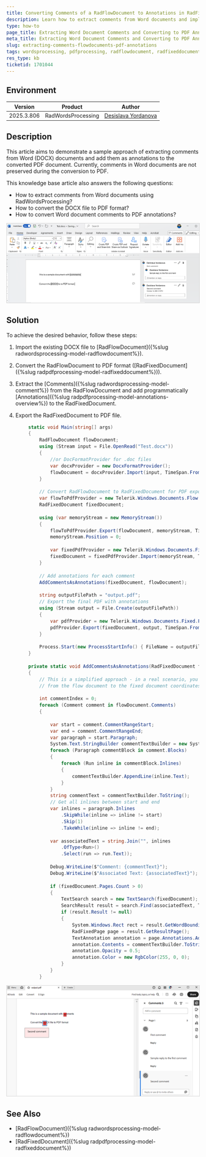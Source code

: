 ```yaml
---
title: Converting Comments of a RadFlowDocument to Annotations in RadFixedDocument 
description: Learn how to extract comments from Word documents and implement annotations in PDF using Telerik Document Processing libraries.
type: how-to
page_title: Extracting Word Document Comments and Converting to PDF Annotations
meta_title: Extracting Word Document Comments and Converting to PDF Annotations
slug: extracting-comments-flowdocuments-pdf-annotations
tags: wordsprocessing, pdfprocessing, radflowdocument, radfixeddocument, annotations
res_type: kb
ticketid: 1701044
---
```


<style>
img[alt$="><"] {
  border: 1px solid lightgrey;
}
</style>

## Environment

| Version | Product | Author | 
| ---- | ---- | ---- | 
| 2025.3.806| RadWordsProcessing |[Desislava Yordanova](https://www.telerik.com/blogs/author/desislava-yordanova)| 

## Description

This article aims to demonstrate a sample approach of extracting comments from Word (DOCX) documents and add them as annotations to the converted PDF document. Currently, comments in Word documents are not preserved during the conversion to PDF.  

This knowledge base article also answers the following questions:
- How to extract comments from Word documents using RadWordsProcessing?
- How to convert the DOCX file to PDF format?
- How to convert Word document comments to PDF annotations?

![Word Document with Comments ><](images/docx-with-comments.png)   

## Solution

To achieve the desired behavior, follow these steps:

1. Import the existing DOCX file to [RadFlowDocument]({%slug radwordsprocessing-model-radflowdocument%}).

1. Convert the RadFlowDocument to PDF format ([RadFixedDocument]({%slug radpdfprocessing-model-radfixeddocument%})).

1. Extract the [Comments]({%slug radwordsprocessing-model-comment%}) from the RadFlowDocument and add programmatically [Annotations]({%slug radpdfprocessing-model-annotations-overview%}) to the RadFixedDocument.

1. Export the RadFixedDocument to PDF file.

```csharp
        static void Main(string[] args)
        {
            RadFlowDocument flowDocument;
            using (Stream input = File.OpenRead("Test.docx"))
            {
                //or DocFormatProvider for .doc files
                var docxProvider = new DocxFormatProvider();
                flowDocument = docxProvider.Import(input, TimeSpan.FromSeconds(10));
            }

            // Convert RadFlowDocument to RadFixedDocument for PDF export
            var flowToPdfProvider = new Telerik.Windows.Documents.Flow.FormatProviders.Pdf.PdfFormatProvider();
            RadFixedDocument fixedDocument;

            using (var memoryStream = new MemoryStream())
            {
                flowToPdfProvider.Export(flowDocument, memoryStream, TimeSpan.FromSeconds(10));
                memoryStream.Position = 0;

                var fixedPdfProvider = new Telerik.Windows.Documents.Fixed.FormatProviders.Pdf.PdfFormatProvider();
                fixedDocument = fixedPdfProvider.Import(memoryStream, TimeSpan.FromSeconds(10));
            }

            // Add annotations for each comment
            AddCommentsAsAnnotations(fixedDocument, flowDocument);

            string outputFilePath = "output.pdf";
            // Export the final PDF with annotations
            using (Stream output = File.Create(outputFilePath))
            {
                var pdfProvider = new Telerik.Windows.Documents.Fixed.FormatProviders.Pdf.PdfFormatProvider();
                pdfProvider.Export(fixedDocument, output, TimeSpan.FromSeconds(10));
            }

            Process.Start(new ProcessStartInfo() { FileName = outputFilePath, UseShellExecute = true });
        }

        private static void AddCommentsAsAnnotations(RadFixedDocument fixedDocument, RadFlowDocument flowDocument)
        {
            // This is a simplified approach - in a real scenario, you'd need to map comment positions
            // from the flow document to the fixed document coordinates

            int commentIndex = 0;
            foreach (Comment comment in flowDocument.Comments)
            {

                var start = comment.CommentRangeStart;
                var end = comment.CommentRangeEnd;
                var paragraph = start.Paragraph;
                System.Text.StringBuilder commentTextBuilder = new System.Text.StringBuilder();
                foreach (Paragraph commentBlock in comment.Blocks)
                {
                    foreach (Run inline in commentBlock.Inlines)
                    {
                        commentTextBuilder.AppendLine(inline.Text);
                    }
                }
                string commentText = commentTextBuilder.ToString();
                // Get all inlines between start and end
                var inlines = paragraph.Inlines
                    .SkipWhile(inline => inline != start)
                    .Skip(1)
                    .TakeWhile(inline => inline != end);

                var associatedText = string.Join("", inlines
                    .OfType<Run>()
                    .Select(run => run.Text));

                Debug.WriteLine($"Comment: {commentText}");
                Debug.WriteLine($"Associated Text: {associatedText}");

                if (fixedDocument.Pages.Count > 0)
                {
                    TextSearch search = new TextSearch(fixedDocument);
                    SearchResult result = search.Find(associatedText, TextSearchOptions.Default);
                    if (result.Result != null)
                    {
                        System.Windows.Rect rect = result.GetWordBoundingRect();
                        RadFixedPage page = result.GetResultPage();
                        TextAnnotation annotation = page.Annotations.AddText(rect);
                        annotation.Contents = commentTextBuilder.ToString();
                        annotation.Opacity = 0.5;
                        annotation.Color = new RgbColor(255, 0, 0);  
                    }
                }
            }

```

![PDF Document with Annotations ><](images/pdf-with-annotations.png)    

## See Also

- [RadFlowDocument]({%slug radwordsprocessing-model-radflowdocument%})
- [RadFixedDocument]({%slug radpdfprocessing-model-radfixeddocument%})
 
